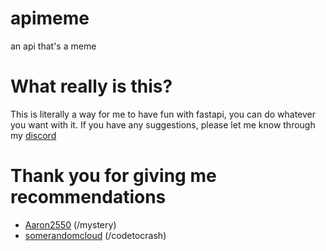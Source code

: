 # apimeme
an api that's a meme

# What really is this?

This is literally a way for me to have fun with fastapi, you can do whatever you want with it.
If you have any suggestions, please let me know through my [discord](https://discord.gg/VTq5mMKHg3)

# Thank you for giving me recommendations
- [Aaron2550](https://github.com/Aaron2550) (/mystery)
- [somerandomcloud](https://github.com/somerandomcloud) (/codetocrash)